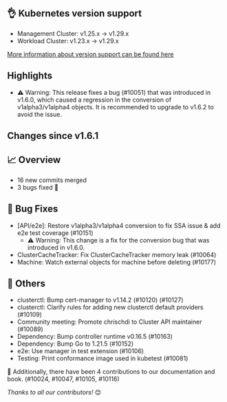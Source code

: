 ## 👌 Kubernetes version support

- Management Cluster: v1.25.x -> v1.29.x
- Workload Cluster: v1.23.x -> v1.29.x

[More information about version support can be found here](https://cluster-api.sigs.k8s.io/reference/versions.html)

## Highlights
* :warning: Warning: This release fixes a bug (#10051) that was introduced in v1.6.0, which caused a regression in the conversion of v1alpha3/v1alpha4 objects. It is recommended to upgrade to v1.6.2 to avoid the issue.

## Changes since v1.6.1
## :chart_with_upwards_trend: Overview
- 16 new commits merged
- 3 bugs fixed 🐛

## :bug: Bug Fixes
- [API/e2e]: Restore v1alpha3/v1alpha4 conversion to fix SSA issue & add e2e test coverage (#10151)
  - :warning: Warning: This change is a fix for the conversion bug that was introduced in v1.6.0.
- ClusterCacheTracker: Fix ClusterCacheTracker memory leak (#10064)
- Machine: Watch external objects for machine before deleting (#10177)

## :seedling: Others
- clusterctl: Bump cert-manager to v1.14.2 (#10120) (#10127)
- clusterctl: Clarify rules for adding new clusterctl default providers (#10109)
- Community meeting: Promote chrischdi to Cluster API maintainer (#10089)
- Dependency: Bump controller runtime v0.16.5 (#10163)
- Dependency: Bump Go to 1.21.5 (#10152)
- e2e: Use manager in test extension (#10106)
- Testing: Print conformance image used in kubetest (#10081)

:book: Additionally, there have been 4 contributions to our documentation and book. (#10024, #10047, #10105, #10116)


_Thanks to all our contributors!_ 😊
